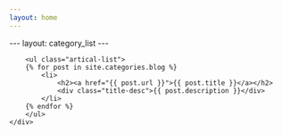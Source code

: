 ```yaml
---
layout: home
---
```


<div class="index-content blog">
    <div class="section">
        ---
        layout: category_list
        ---
        <div class="cate-bar"><span id="cateBar"></span></div>

        <ul class="artical-list">
        {% for post in site.categories.blog %}
            <li>
                <h2><a href="{{ post.url }}">{{ post.title }}</a></h2>
                <div class="title-desc">{{ post.description }}</div>
            </li>
        {% endfor %}
        </ul>
    </div>
<!--     <div class="aside">
    </div> -->
</div>
